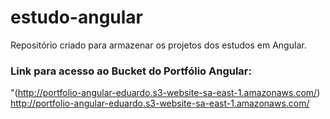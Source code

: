 # estudo-angular

Repositório criado para armazenar os projetos dos estudos em Angular.

### Link para acesso ao Bucket do Portfólio Angular:
"(http://portfolio-angular-eduardo.s3-website-sa-east-1.amazonaws.com/)
<a href="http://portfolio-angular-eduardo.s3-website-sa-east-1.amazonaws.com/" target="_blank">http://portfolio-angular-eduardo.s3-website-sa-east-1.amazonaws.com/</a>
